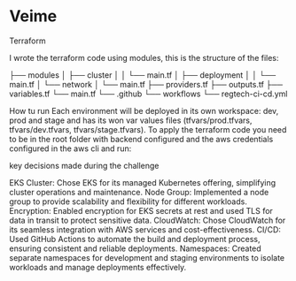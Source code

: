 # Veime
Terraform

I wrote the terraform code using modules, this is the structure of the files:

├── modules
│   ├── cluster
│   │   └── main.tf
│   ├── deployment
│   │   └── main.tf
│   └── network
│       └── main.tf
├── providers.tf
├── outputs.tf
├── variables.tf
└── main.tf
└── .github
    └── workflows
        └── regtech-ci-cd.yml



How tu run
Each environment will be deployed in its own workspace: dev, prod and stage and has its won var values files (tfvars/prod.tfvars, tfvars/dev.tfvars, tfvars/stage.tfvars). To apply the terraform code you need to be in the root folder with backend configured and the aws credentials configured in the aws cli and run:



key decisions made during the challenge

EKS Cluster: Chose EKS for its managed Kubernetes offering, simplifying cluster operations and maintenance.
Node Group: Implemented a node group to provide scalability and flexibility for different workloads.
Encryption: Enabled encryption for EKS secrets at rest and used TLS for data in transit to protect sensitive data.
CloudWatch: Chose CloudWatch for its seamless integration with AWS services and cost-effectiveness.
CI/CD: Used GitHub Actions to automate the build and deployment process, ensuring consistent and reliable deployments.
Namespaces: Created separate namespaces for development and staging environments to isolate workloads and manage deployments effectively.








